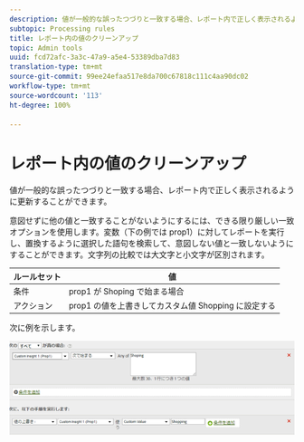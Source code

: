 ```yaml
---
description: 値が一般的な誤ったつづりと一致する場合、レポート内で正しく表示されるように更新することができます。
subtopic: Processing rules
title: レポート内の値のクリーンアップ
topic: Admin tools
uuid: fcd72afc-3a3c-47a9-a5e4-53389dba7d83
translation-type: tm+mt
source-git-commit: 99ee24efaa517e8da700c67818c111c4aa90dc02
workflow-type: tm+mt
source-wordcount: '113'
ht-degree: 100%

---
```



# レポート内の値のクリーンアップ

値が一般的な誤ったつづりと一致する場合、レポート内で正しく表示されるように更新することができます。

意図せずに他の値と一致することがないようにするには、できる限り厳しい一致オプションを使用します。変数（下の例では prop1）に対してレポートを実行し、置換するように選択した語句を検索して、意図しない値と一致しないようにすることができます。文字列の比較では大文字と小文字が区別されます。

| ルールセット | 値 |
|---|---|
| 条件 | prop1 が Shoping で始まる場合 |
| アクション | prop1 の値を上書きしてカスタム値 Shopping に設定する |

次に例を示します。

![](assets/clean-up-values-in-report.png)

